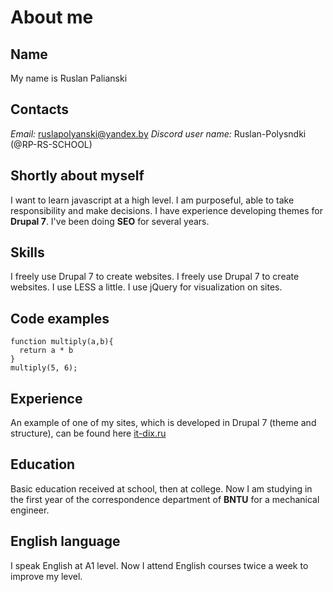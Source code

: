 # About me

## Name

My name is Ruslan Palianski

## Contacts

*Email:* ruslapolyanski@yandex.by
*Discord user name:* Ruslan-Polysndki (@RP-RS-SCHOOL)

## Shortly about myself

I want to learn javascript at a high level. I am purposeful, able to take responsibility and make decisions. I have experience developing themes for **Drupal 7**. I've been doing **SEO** for several years. 

## Skills

I freely use Drupal 7 to create websites. I freely use Drupal 7 to create websites. I use LESS a little. I use jQuery for visualization on sites.

## Code examples

```
function multiply(a,b){
  return a * b
}
multiply(5, 6);
```
## Experience

An example of one of my sites, which is developed in Drupal 7 (theme and structure), can be found here [it-dix.ru](http://it-dix.ru/)

## Education

Basic education received at school, then at college. Now I am studying in the first year of the correspondence department of **BNTU** for a mechanical engineer.

## English language

I speak English at A1 level. Now I attend English courses twice a week to improve my level.






